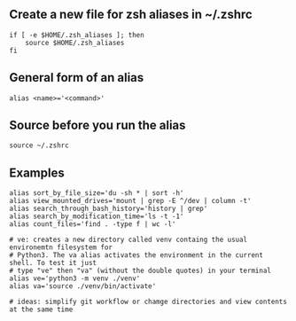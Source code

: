 ## Create a new file for zsh aliases in ~/.zshrc
	if [ -e $HOME/.zsh_aliases ]; then
		source $HOME/.zsh_aliases
	fi
## General form of an alias 
	alias <name>='<command>'
## Source before you run the alias
	source ~/.zshrc
## Examples
	alias sort_by_file_size='du -sh * | sort -h'
	alias view_mounted_drives='mount | grep -E ^/dev | column -t'
	alias search_through_bash_history='history | grep'
	alias search_by_modification_time='ls -t -1'
	alias count_files='find . -type f | wc -l'

	# ve: creates a new directory called venv containg the usual environemtn filesystem for
	# Python3. The va alias activates the environment in the current shell. To test it just 
	# type "ve" then "va" (without the double quotes) in your terminal
	alias ve='python3 -m venv ./venv' 
	alias va='source ./venv/bin/activate'

	# ideas: simplify git workflow or chamge directories and view contents at the same time
